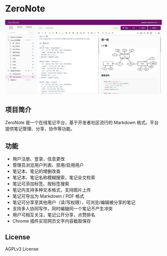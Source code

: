# ZeroNote
![](shot.png)

## 项目简介
ZeroNote 是一个在线笔记平台，基于开发者社区流行的 Markdown 格式。平台提供笔记管理、分享、协作等功能。

## 功能
- 用户注册、登录、信息更改
- 管理员浏览用户列表、禁用/启用用户
- 笔记本、笔记的增删改查
- 笔记本、笔记名称模糊搜索，笔记全文检索
- 笔记可添加标签、按标签搜索
- 笔记内支持多种文本格式，支持图片上传
- 笔记可导出为 Markdown / PDF 格式
- 笔记可分享至其他用户（读/写权限），可浏览/编辑被分享的笔记
- 支持多人协同写作，同时编辑同一个笔记不产生冲突
- 用户可相互关注，笔记公开分享，点赞排名
- Chrome 插件实现网页文字内容截取保存

## License
AGPLv3 License
